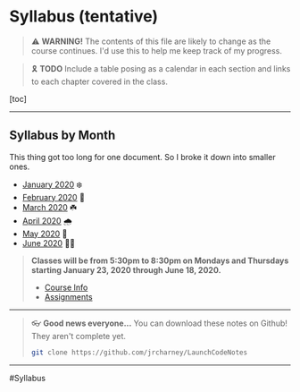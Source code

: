 # Syllabus (tentative)

> :warning: **WARNING!** The contents of this file are likely to change as the course continues.  I'd use this to help me keep track of my progress.

> :reminder_ribbon: **TODO** Include a table posing as a calendar in each section and links to each chapter covered in the class.

[toc]

---

## Syllabus by Month

This thing got too long for one document. So I broke it down into smaller ones.

* [January 2020](2020.01.md) :snowflake:
* [February 2020](2020.02.md) :purple_heart:
* [March 2020](2020.03.md) :shamrock:
* [April 2020](2020.04.md) :cloud_with_rain:
* [May 2020](2020.05.md) :tulip:
* [June 2020](2020.06.md) :rainbow_flag:

> **Classes will be from 5:30pm to 8:30pm on Mondays and Thursdays starting January 23, 2020 through June 18, 2020.**
>
> * [Course Info](https://learn.launchcode.org/courses/216)
> * [Assignments](https://repl.it/student/classrooms/167827)

---

> 👓 **Good news everyone...**
> You can download these notes on Github! They aren't complete yet.
>
> ```bash
> git clone https://github.com/jrcharney/LaunchCodeNotes
> ```

---

#Syllabus